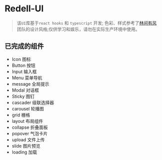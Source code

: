 # Redell-UI

> 该`UI`库基于`react hooks` 和 `typescript` 开发; 色彩、样式参考了[林间有风](https://github.com/TaleLin)团队的设计风格;仅供学习和娱乐，请勿在实际生产环境中使用。

## 已完成的组件

- Icon 图标
- Button 按钮
- Input 输入框
- Menu 菜单导航
- message 全局提示
- Modal 对话框
- Sticky 图钉
- cascader 级联选择器
- carousel 轮播图
- grid 栅格
- layout 布局组件
- collapse 折叠面板
- popover 气泡卡片
- upload 文件上传
- slide 图片预览
- loading 加载
